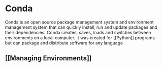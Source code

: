 # Conda
Conda is an open source package management system and environment management system that can quickly install, run and update packages and their dependencies. Conda creates, saves, loads and switches between environments on a local computer. It was created for [[Python]] programs but can package and distribute software for any language

## [[Managing Environments]]